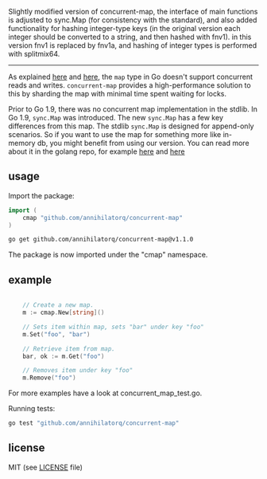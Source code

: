 Slightly modified version of concurrent-map, the interface of main functions is adjusted to sync.Map (for consistency with the standard), and also added functionality for hashing integer-type keys (in the original version each integer should be converted to a string, and then hashed with fnv1). in this version fnv1 is replaced by fnv1a, and hashing of integer types is performed with splitmix64.

---
As explained [here](http://golang.org/doc/faq#atomic_maps) and [here](http://blog.golang.org/go-maps-in-action), the `map` type in Go doesn't support concurrent reads and writes. `concurrent-map` provides a high-performance solution to this by sharding the map with minimal time spent waiting for locks.

Prior to Go 1.9, there was no concurrent map implementation in the stdlib. In Go 1.9, `sync.Map` was introduced. The new `sync.Map` has a few key differences from this map. The stdlib `sync.Map` is designed for append-only scenarios. So if you want to use the map for something more like in-memory db, you might benefit from using our version. You can read more about it in the golang repo, for example [here](https://github.com/golang/go/issues/21035) and [here](https://stackoverflow.com/questions/11063473/map-with-concurrent-access)

## usage

Import the package:

```go
import (
	cmap "github.com/annihilatorq/concurrent-map"
)

```

```bash
go get github.com/annihilatorq/concurrent-map@v1.1.0
```

The package is now imported under the "cmap" namespace.

## example

```go

	// Create a new map.
	m := cmap.New[string]()

	// Sets item within map, sets "bar" under key "foo"
	m.Set("foo", "bar")

	// Retrieve item from map.
	bar, ok := m.Get("foo")

	// Removes item under key "foo"
	m.Remove("foo")

```

For more examples have a look at concurrent_map_test.go.

Running tests:

```bash
go test "github.com/annihilatorq/concurrent-map"
```

## license
MIT (see [LICENSE](https://github.com/orcaman/concurrent-map/blob/master/LICENSE) file)
